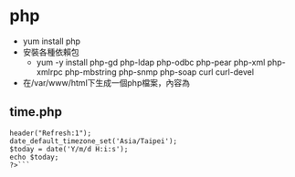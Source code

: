 # php
* yum install php
* 安裝各種依賴包
    * yum -y install php-gd php-ldap php-odbc php-pear php-xml php-xmlrpc php-mbstring php-snmp php-soap curl curl-devel
* 在/var/www/html下生成一個php檔案，內容為 <?php  phpinfo(); ?>
## time.php
```<?php
header("Refresh:1");
date_default_timezone_set('Asia/Taipei');
$today = date('Y/m/d H:i:s');
echo $today;
?>```
